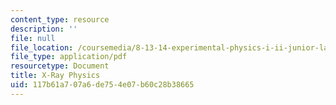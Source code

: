 ```yaml
---
content_type: resource
description: ''
file: null
file_location: /coursemedia/8-13-14-experimental-physics-i-ii-junior-lab-fall-2016-spring-2017/117b61a707a6de754e07b60c28b38665_MIT8_13-14F16-S17exp31.pdf
file_type: application/pdf
resourcetype: Document
title: X-Ray Physics
uid: 117b61a7-07a6-de75-4e07-b60c28b38665
---
```

